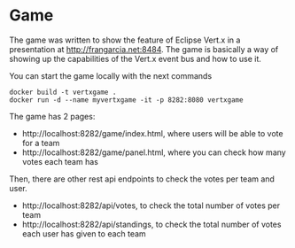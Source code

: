# Game

The game was written to show the feature of Eclipse Vert.x in a presentation at http://frangarcia.net:8484. The game is basically a way of showing up the capabilities of the Vert.x event bus and how to use it. 

You can start the game locally with the next commands 

```
docker build -t vertxgame .
docker run -d --name myvertxgame -it -p 8282:8080 vertxgame
```

The game has 2 pages:

- http://localhost:8282/game/index.html, where users will be able to vote for a team
- http://localhost:8282/game/panel.html, where you can check how many votes each team has

Then, there are other rest api endpoints to check the votes per team and user.

- http://localhost:8282/api/votes, to check the total number of votes per team
- http://localhost:8282/api/standings, to check the total number of votes each user has given to each team
